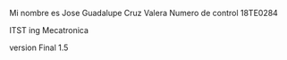 Mi nombre es
Jose Guadalupe Cruz Valera
Numero de control 18TE0284

ITST ing Mecatronica

version Final 1.5
